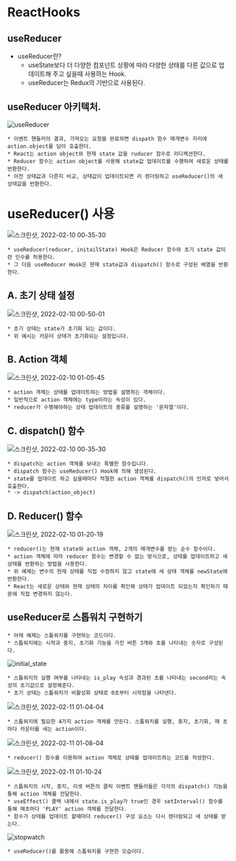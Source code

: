 # ReactHooks
  ## useReducer

  * useReducer란?
    * useState보다 더 다양한 컴포넌트 상황에 따라 다양한 상태를 다른 값으로 업데이트해 주고 싶을때 사용하는 Hook.
    * useReducer는 Redux의 기반으로 사용된다.

  
  ## useReducer 아키텍처.

  ![useReducer](https://user-images.githubusercontent.com/94499416/153228441-9ff78f6d-eeee-4cda-8a6c-2eb7ae3a1413.svg)
  
    * 이벤트 핸들러의 결과, 가져오는 요청을 완료하면 dispath 함수 매개변수 자리에 action.object를 담아 호출한다.
    * React는 action object와 현재 state 값을 ruducer 함수로 리디렉션한다.
    * Reducer 함수는 action object를 사용해 state값 업데이트를 수행하여 새로운 상태를 반환한다.
    * 이전 상태값과 다른지 비교, 상태값이 업데이트되면 리 렌더링하고 useReducer()의 새 상태값을 반환한다.




  # useReducer() 사용
  
  ![스크린샷, 2022-02-10 00-35-30](https://user-images.githubusercontent.com/94499416/153234737-6cde1ea1-41bb-402b-b4f6-2a01f19645c2.png)
    
    * useReducer(reducer, initailState) Hook은 Reducer 함수와 초기 state 값이란 인수를 허용한다.
    * 그 다음 useReducer Hook은 현재 state값과 dispatch() 함수로 구성된 배열을 반환한다.

  ## A. 초기 상태 설정
  
  ![스크린샷, 2022-02-10 00-50-01](https://user-images.githubusercontent.com/94499416/153237642-6437e566-51e0-42bf-a9a3-62c609291872.png)
  
    * 초기 상태는 state가 초기화 되는 값이다.
    * 위 예시는 카운터 상태가 초기화되는 설정입니다. 

  ## B. Action 객체
  
  ![스크린샷, 2022-02-10 01-05-45](https://user-images.githubusercontent.com/94499416/153240814-452d3cd3-7baa-4974-a169-0a7d2349cfff.png)
  
    * action 객체는 상태를 업데이트하는 방법을 설명하는 객체이다.
    * 일반적으로 action 객체에는 type이라는 속성이 있다. 
    * reducer가 수행해야하는 상태 업데이트의 종류를 설명하는 '문자열'이다.

  ## C. dispatch() 함수
  
  ![스크린샷, 2022-02-10 00-35-30](https://user-images.githubusercontent.com/94499416/153234737-6cde1ea1-41bb-402b-b4f6-2a01f19645c2.png)
  
    * dispatch는 action 객체를 보내는 특별한 함수입니다.
    * dispatch 함수는 useReducer() Hook에 의해 생성된다.
    * state를 업데이트 하고 싶을때마다 적절한 action 객체를 dispatch()의 인자로 넣어서 호출한다.
    * -> dispatch(action_object)
    
  ## D. Reducer() 함수
  
  ![스크린샷, 2022-02-10 01-20-19](https://user-images.githubusercontent.com/94499416/153243538-a0e1cbdd-6150-4532-bb6b-31a80e26cb46.png)
  
    * reducer()는 현재 state와 action 객체, 2개의 매개변수를 받는 순수 함수이다.
    * action 객체에 따라 reducer 함수는 변경할 수 없는 방식으로, 상태를 업데이트하고 새 상태를 반환하는 방법을 사용한다.
    * 위 예제는 변수의 현재 상태를 직접 수정하지 않고 state에 새 상태 객체를 newState에 반환한다.
    * React는 새로운 상태와 현재 상태의 차이를 확인해 상태가 업데이트 되었는지 확인하기 때문에 직접 변경하지 않는다.
    
  ## useReducer로 스톱워치 구현하기
    * 아래 예제는 스톱워치를 구현하는 코드이다.
    * 스톱워치에는 시작과 중지, 초기화 기능을 가진 버튼 3개와 초를 나타내는 숫자로 구성된다.
    
  ![initial_state](https://user-images.githubusercontent.com/94499416/153442761-710e5291-3d3b-478c-87de-554928b102d2.png)
    
    * 스톱워치의 실행 여부를 나타내는 is_play 속성과 경과된 초를 나타내는 second라는 속성의 초기값으로 설정해준다.
    * 초기 상태는 스톱워치가 비활성화 상태로 0초부터 시작함을 나타낸다. 
    
  ![스크린샷, 2022-02-11 01-04-04](https://user-images.githubusercontent.com/94499416/153447129-393820f1-55ca-4530-94b6-bd59eadc3ed5.png)
     
    * 스톱워치에 필요한 4가지 action 객체를 만든다. 스톱워치를 실행, 중지, 초기화, 매 초마다 카운터를 세는 action이다. 
    
  ![스크린샷, 2022-02-11 01-08-04](https://user-images.githubusercontent.com/94499416/153447885-420dcfb3-4a75-43ab-955e-5573da3b4f83.png)
  
    * reducer() 함수를 이용하여 action 객체로 상태를 업데이트하는 코드를 작성한다.
    
  ![스크린샷, 2022-02-11 01-10-24](https://user-images.githubusercontent.com/94499416/153448509-43d1abe7-518b-4872-b90d-c85f6d65d0d2.png)
  
    * 스톱워치의 시작, 중지, 리셋 버튼의 클릭 이벤트 핸들러들은 각각의 dispatch() 기능을 통해 action 객체를 전달한다.
    * useEffect() 콜백 내에서 state.is_play가 true인 경우 setInterval() 함수를 통해 매초마다 'PLAY' action 객체를 전달한다.
    * 함수가 상태를 업데이트 할때마다 reducer() 구성 요소는 다시 렌더링되고 새 상태를 받는다.
    
  ![stopwatch](https://user-images.githubusercontent.com/94499416/153449819-2754d557-fc25-40fb-88f0-5833f187f22a.gif)
  
    * useReducer()를 활용해 스톱워치를 구현한 모습이다.
